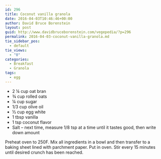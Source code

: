 ```yaml
---
id: 296
title: Coconut vanilla granola
date: 2016-04-03T10:46:46+00:00
author: David Bruce Borenstein
layout: post
guid: http://www.davidbruceborenstein.com/vegepedia/?p=296
permalink: 2016-04-03-coconut-vanilla-granola.md
tie_sidebar_pos:
  - default
tie_views:
  - "0"
categories:
  - Breakfast
  - Granola
tags:
  - egg
---
```

  * 2 ¼ cup oat bran
  * ¾ cup rolled oats
  * ¼ cup sugar
  * 1/3 cup olive oil
  * ½ cup egg white
  * 1 tbsp vanilla
  * 1 tsp coconut flavor
  * Salt – next time, measure 1/8 tsp at a time until it tastes good, then write down amount

Preheat oven to 250F. Mix all ingredients in a bowl and then transfer to a baking sheet lined with parchment paper. Put in oven. Stir every 15 minutes until desired crunch has been reached.